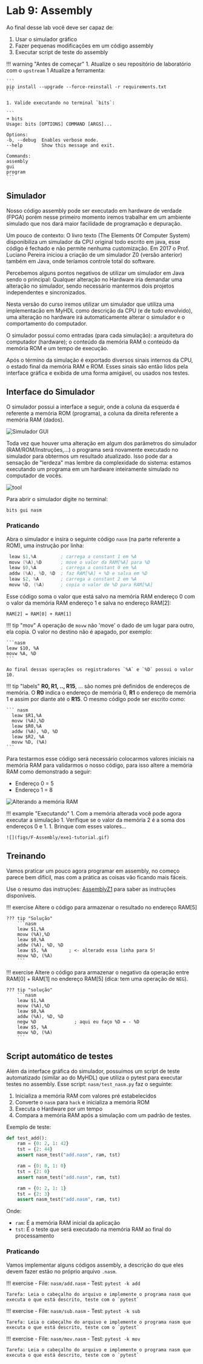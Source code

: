 # Lab 9: Assembly 

Ao final desse lab você deve ser capaz de:

1. Usar o simulador gráfico 
1. Fazer pequenas modificações em um código assembly
1. Executar script de teste do assembly

!!! warning "Antes de começar"
    1. Atualize o seu repositório de laboratório com o `upstream`
    1  Atualize a ferramenta: 
    
    ```
    pip install --upgrade --force-reinstall -r requirements.txt
    ```

    1. Valide executando no terminal `bits`:
    
    ```
    ➜ bits 
    Usage: bits [OPTIONS] COMMAND [ARGS]...

    Options:
    -b, --debug  Enables verbose mode.
    --help       Show this message and exit.

    Commands:
    assembly
    gui
    program
    ```

## Simulador

Nosso código assembly pode ser executado em hardware de verdade (FPGA) porém nesse primeiro momento iremos trabalhar em um ambiente simulado que nos dará maior facilidade de programação e depuração.

Um pouco de contexto: O livro texto (The Elements Of Computer System) disponibiliza um simulador da CPU original todo escrito em java, esse código é fechado e não permite nenhuma customização. Em 2017 o Prof. Luciano Pereira iniciou a criação de um simulador Z0 (versão anterior) também em Java, onde teríamos controle total do software.

Percebemos alguns pontos negativos de utilizar um simulador em Java sendo o principal: Qualquer alteração no Hardware iria demandar uma alteração no simulador, sendo necessário mantermos dois projetos independentes e sincronizados.

Nesta versão do curso iremos utilizar um simulador que utiliza uma implementacão em MyHDL como descrição da CPU (e de tudo envolvido), uma alteração no hardware irá automaticamente alterar o simulador e o comportamento do computador.

O simulador possui como entradas (para cada simulação): a arquitetura do computador (hardware); o conteúdo da memória RAM o conteúdo da memória ROM e um tempo de execução.

Após o término da simulação é exportado diversos sinais internos da CPU, o estado final da memória RAM e ROM. Esses sinais são então lidos pela interface gráfica e exibida de uma forma amigável, ou usados nos testes.

## Interface do Simulador 

O simulador possui a interface a seguir, onde a coluna da esquerda é referente a memória ROM (programa), a coluna da direita referente a memória RAM (dados). 

![Simulador GUI](figs/F-Assembly/gui.png)

Toda vez que houver uma alteração em algum dos parâmetros do simulador (RAM/ROM/Instruções,...) o programa será novamente executado no simulador para obtermos um resultado atualizado. Isso pode dar a sensação de "lerdeza" mas lembre da complexidade do sistema: estamos executando um programa em um hardware inteiramente simulado no computador de vocês.

![tool](figs/F-Assembly/gui-tool.svg)

Para abrir o simulador digite no terminal:

```py
bits gui nasm
```

### Praticando

Abra o simulador e insira o seguinte código `nasm` (na parte referente a ROM), uma instrução por linha:

``` nasm
 leaw $1,%A         ; carrega a constant 1 em %A
 movw (%A),%D       ; move o valor da RAM[%A] para %D 
 leaw $0,%A         ; carrega a constant 0 em %A
 addw (%A), %D, %D  ; faz RAM[%A] + %D e salva em %D
 leaw $2, %A        ; carrega a constant 2 em %A
 movw %D, (%A)      ; copia o valor de %D para RAM[%A]
```

Esse código soma o valor que está salvo na memória RAM endereço 0 com o valor da memória RAM endereço 1 e salva no endereço RAM[2]:

```
RAM[2] = RAM[0] + RAM[1]
```

!!! tip "mov"
    A operação de `movw` não 'move' o dado de um lugar para outro, ela copia. O valor no destino não é apagado, por exemplo:
    
    ```nasm
    leaw $10, %A
    movw %A, %D
    ```
    
    Ao final dessas operações os registradores `%A` e `%D` possui o valor 10.

!!! tip "labels"
    **R0, R1, .., R15**, ... são nomes pré definidos de endereços de memória. O **R0** indica o endereço de memória 0, **R1** o endereço de memória 1 e assim por diante até o **R15**. O mesmo código pode ser escrito como:

    ``` nasm
      leaw $R1,%A            
      movw (%A),%D
      leaw $R0,%A
      addw (%A), %D, %D
      leaw $R2, %A
      movw %D, (%A)
    ```


Para testarmos esse código será necessário colocarmos valores iniciais na memória RAM para validarmos o nosso código, para isso altere a memória RAM como demonstrado a seguir:

- Endereço 0 = 5
- Endereço 1 = 8

![Alterando a memória RAM](figs/F-Assembly/exe1.png)

!!! example "Executando"
    1. Com a memória alterada você pode agora executar a simulação
    1. Verifique se o valor da memória 2 é a soma dos endereços 0 e 1.
    1. Brinque com esses valores...

    ![](figs/F-Assembly/exe1-tutorial.gif)

## Treinando

Vamos praticar um pouco agora programar em assembly, no começo parece bem difícil, mas com a prática as coisas vão ficando mais fáceis.

Use o resumo das instruções: [AssemblyZ1](https://insper.github.io/Z01.1/Util-Resumo-Assembly) para saber as instruções disponíveis.

!!! exercise 
    Altere o código para armazenar o resultado no endereço RAM[5]
    
    ??? tip "Solução"
        ```nasm
        leaw $1,%A
        movw (%A),%D
        leaw $0,%A
        addw (%A), %D, %D
        leaw $5, %A        ; <- alterado essa linha para 5!
        movw %D, (%A)
        ```

!!! exercise 
    Altere o código para armazenar o negativo da operação entre RAM[0] + RAM[1] no endereço RAM[5] (dica: tem uma operação de `NEG`).
    
    ??? tip "solução"
        ```nasm
        leaw $1,%A
        movw (%A),%D
        leaw $0,%A
        addw (%A), %D, %D
        negw %D              ; aqui eu faço %D = - %D
        leaw $5, %A        
        movw %D, (%A)
        ```
    
## Script automático de testes

Além da interface gráfica do simulador, possuímos um script de teste automatizado (similar ao do MyHDL) que utiliza o pytest para executar testes no assembly. Esse script: `nasm/test_nasm.py` faz o seguinte:

1. Inicializa a memória RAM com valores pré estabelecidos 
1. Converte o `nasm` para `hack` e inicializa a memória ROM
1. Executa o Hardware por um tempo
1. Compara a memória RAM após a simulação com um padrão de testes.

Exemplo de teste:

```py
def test_add():
    ram = {0: 2, 1: 42}
    tst = {2: 44}
    assert nasm_test("add.nasm", ram, tst)

    ram = {0: 0, 1: 0}
    tst = {2: 0}
    assert nasm_test("add.nasm", ram, tst)

    ram = {0: 2, 1: 1}
    tst = {2: 3}
    assert nasm_test("add.nasm", ram, tst)
```

Onde:

- `ram`: É a memória RAM inicial da aplicação
- `tst`: É o teste que será executado na memória RAM ao final do processamento

### Praticando

Vamos implementar alguns códigos assembly, a descrição do que eles devem fazer estão no próprio arquivo `.nasm`.

!!! exercise
    - File: `nasm/add.nasm`
    - Test: `pytest -k add`
    
    Tarefa: Leia o cabeçalho do arquivo e implemente o programa nasm que executa o que está descrito, teste com o `pytest`

!!! exercise
    - File: `nasm/sub.nasm`
    - Test: `pytest -k sub`
    
    Tarefa: Leia o cabeçalho do arquivo e implemente o programa nasm que executa o que está descrito, teste com o `pytest`


!!! exercise
    - File: `nasm/mov.nasm`
    - Test: `pytest -k mov`
    
    Tarefa: Leia o cabeçalho do arquivo e implemente o programa nasm que executa o que está descrito, teste com o `pytest`
    

